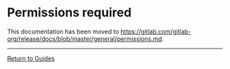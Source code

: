 # Permissions required

This documentation has been moved to <https://gitlab.com/gitlab-org/release/docs/blob/master/general/permissions.md>.

---

[Return to Guides](../README.md#guides)
